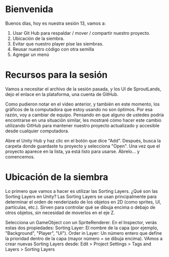 <!-- Guión para la sesión 13 de Motores de Videojuegos -->

<!-- Comentario -->
<!-- Bienvenida y objetivo de la sesión -->
# Bienvenida
Buenos días, hoy es nuestra sesión 13, vamos a:
1. Usar Git Hub para respaldar / mover / compartir nuestro proyecto.
2. Ubicación de la siembra.
3. Evitar que nuestro player pise las siembras.
4. Reusar nuestro código con otra semilla
5. Agregar un menú
<!-- Recursos del juego -->
# Recursos para la sesión
Vamos a necesitar el archivo de la sesión pasada, y los UI de SproutLands, dejo el enlace en la plataforma, una cuenta de GitHub.

<!-- Git hub -->
Como pudieron notar en el video anterior, y también en este momento, los gráficos de la computadora que estoy usando no son óptimos. Por esa razón, voy a cambiar de equipo. Pensando en que alguno de ustedes podría encontrarse en una situación similar, les mostraré cómo hacer este cambio utilizando GitHub para mantener nuestro proyecto actualizado y accesible desde cualquier computadora.

<!-- Abirir en Unity -->
Abre el Unity Hub y haz clic en el botón que dice "Add". Después, busca la carpeta donde guardaste tu proyecto y selecciona "Open". Una vez que el proyecto aparece en la lista, ya está listo para usarse. Ábrelo... y comencemos.
<!-- Sorting Layers y distancia de siembra -->
# Ubicación de la siembra
Lo primero que vamos a hacer es utilizar las Sorting Layers. <!-- canva -->
¿Qué son las Sorting Layers en Unity?
Las Sorting Layers se usan principalmente para determinar el orden de renderizado de los objetos en 2D (como sprites, UI, partículas, etc.). Sirven para controlar qué se dibuja encima o debajo de otros objetos, sin necesidad de moverlos en el eje Z.

Selecciona un GameObject con un SpriteRenderer.
En el Inspector, verás estas dos propiedades:
Sorting Layer: El nombre de la capa (por ejemplo, "Background", "Player", "UI").
Order in Layer: Un número entero que define la prioridad dentro de la capa (mayor número = se dibuja encima).
VAmos a crear nuevas Sorting Layers desde:
Edit > Project Settings > Tags and Layers > Sorting Layers
<!-- Desafío: pseudocódigo sembrar adelante del personaje y en la dirección que está mirando-->

<!-- Solución e implementación -->

<!-- PreFAbplanta -->

<!-- Modificar código para reciclarlo -->

<!-- Agregar valores al inspector -->

<!-- Menú siembra -->

<!-- Guardar juego -->

<!-- recoger semillas -->